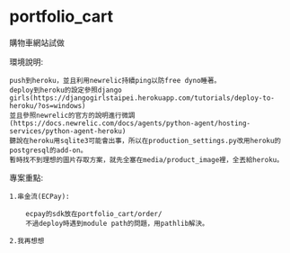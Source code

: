 # portfolio_cart
購物車網站試做


環境說明:

    push到heroku，並且利用newrelic持續ping以防free dyno睡著。
    deploy到heroku的設定參照django girls(https://djangogirlstaipei.herokuapp.com/tutorials/deploy-to-heroku/?os=windows)
    並且參照newrelic的官方的說明進行微調(https://docs.newrelic.com/docs/agents/python-agent/hosting-services/python-agent-heroku)
    聽說在heroku用sqlite3可能會出事，所以在production_settings.py改用heroku的postgresql的add-on。
    暫時找不到理想的圖片存取方案，就先全塞在media/product_image裡，全丟給heroku。

專案重點:

    1.串金流(ECPay):
    
        ecpay的sdk放在portfolio_cart/order/
        不過deploy時遇到module path的問題，用pathlib解決。
        
    2.我再想想

